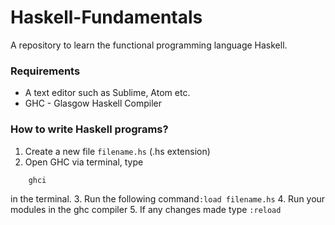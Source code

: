 # Haskell-Fundamentals
A repository to learn the functional programming language Haskell.

### Requirements

* A text editor such as Sublime, Atom etc.
* GHC - Glasgow Haskell Compiler

### How to write Haskell programs?

1. Create a new file ```filename.hs``` (.hs extension)
2. Open GHC via terminal, type
```
	ghci 
``` 
in the terminal.
3. Run the following command```:load filename.hs```
4. Run your modules in the ghc compiler
5. If any changes made type ```:reload```